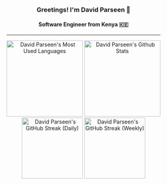 <div align="center">

### Greetings! I'm David Parseen 🚀

#### Software Engineer from Kenya 🇰🇪

<hr width="80%"/>

<img height="200" src="https://github-readme-stats-1c31-git-main-david-parseens-projects.vercel.app/api/top-langs/?username=parseen254&layout=compact&hide=solidity,ruby,php,scss,vue,html,handlebars,rust&langs_count=10&size_weight=0.5&count_weight=0.5&card_width=319" alt="David Parseen's Most Used Languages" />
<img height="200" src="https://github-readme-stats-1c31-git-main-david-parseens-projects.vercel.app/api/?username=parseen254&layout=compact&hide=stars,contribs&show=reviews,prs_merged,prs_merged_percentage&show_icons=true&rank_icon=github&custom_title=David%20Parseen's%20Github%20Stats&card_width=319" alt="David Parseen's Github Stats" />

<img height="160" src="https://github-readme-streak-stats-git-main-david-parseens-projects.vercel.app?user=parseen254&mode=daily&card_width=422" alt="David Parseen's GitHub Streak (Daily)" />
<img height="160" src="https://github-readme-streak-stats-git-main-david-parseens-projects.vercel.app?user=parseen254&mode=weekly&card_width=420" alt="David Parseen's GitHub Streak (Weekly)" />



</div>

